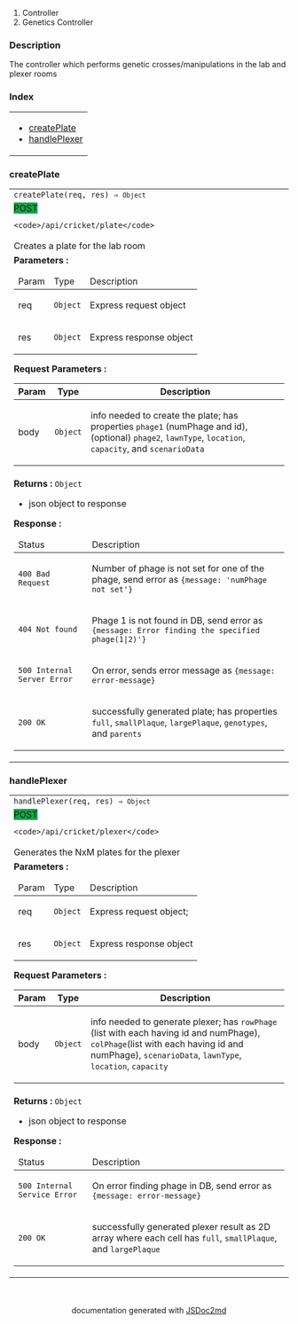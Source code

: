   <ol class="breadcrumb">
    <li>Controller</li>
  <li>Genetics Controller</li>
</ol>
  <p class="comment">
    <h3>Description</h3>
  </p>
  <p class="comment">
    The controller which performs genetic crosses/manipulations in
the lab and plexer rooms
  </p>
<section>
  <h3 id="index">Index</h3>
  <table class="table table-sm table-bordered index-table">
    <tbody>
      <tr>
        <td class="col-md-4">
          <ul class="index-list">
<li>
                <a href="#module_Genetics Controller.createPlate">createPlate</a>
              </li>
<li>
                <a href="#module_Genetics Controller.handlePlexer">handlePlexer</a>
              </li>
          </ul>
        </td>
      </tr>
    </tbody>
  </table>
</section>
  <section>
  <a name="module_Genetics Controller.createPlate"></a>
    <h3 id=createPlate>createPlate</h3>
  <table class="table table-sm table-bordered">
    <tbody>
      <tr>
        <td class="col-md-4"><code>createPlate(req, res) ⇒ <code>Object</code></code></td>
      </tr>
        <tr>
          <td class="col-md-4">    <span class="modifier" style="background:#10a54a;margin-right:10px;">POST</span>

    <code>/api/cricket/plate</code>
</td>
        </tr>
        <tr>
          <td class="col-md-4">
            <div class="io-description">Creates a plate for the lab room</div>
          </td>
        </tr>
        <tr>
          <td class="col-md-4">
              <div class="io-description">
                <b>Parameters :</b> <table class="params">
  <thead>
    <tr>
        <td>Param</td>
        <td>Type</td>
        <td>Description</td>
    </tr>
  </thead>
  <tbody>
<tr>
        <td>req</td><td><code>Object</code></td><td><p>Express request object</p>
</td>
      </tr><tr>
        <td>res</td><td><code>Object</code></td><td><p>Express response object</p>
</td>
      </tr>  </tbody>
</table>

</div>
              <div class="io-description">
                <b>Request Parameters :</b> <table class="table table-condensed">
  <thead>
    <tr>
        <th>Param</th>
        <th>Type</th>
        <th>Description</th>
    </tr>
  </thead>
  <tbody>
<tr>
      <td>body</td><td><code>Object</code></td><td><p>info needed to create the plate; has properties <code>phage1</code> (numPhage and id), (optional) <code>phage2</code>, <code>lawnType</code>, <code>location</code>, <code>capacity</code>, and <code>scenarioData</code></p>
</td>
      </tr>  </tbody>
</table>

</div>
          </td>
        </tr>
        <tr>
          <td class="col-md-4">
              <div class="io-description"><b>Returns : </b> <code>Object</code>    <div class="io-description">
    <ul>
<li>json object to response</li>
</ul>
</div>
</div>
              <div class="io-description"><b>Response :</b><table class="params">
  <thead>
    <tr>
      <td>Status</td><td>Description</td>
    </tr>
  </thead>
  <tbody>
<tr>
    <td><code>400 Bad Request</code></td><td><p>Number of phage is not set for one of the phage, send error as <code>{message: &#39;numPhage not set&#39;}</code></p>
</td>
    </tr><tr>
    <td><code>404 Not found</code></td><td><p>Phage 1 is not found in DB, send error as <code>{message: Error finding the specified phage(1|2)&#39;}</code></p>
</td>
    </tr><tr>
    <td><code>500 Internal Server Error</code></td><td><p>On error, sends error message as <code>{message: error-message}</code></p>
</td>
    </tr><tr>
    <td><code>200 OK</code></td><td><p>successfully generated plate; has properties <code>full</code>, <code>smallPlaque</code>, <code>largePlaque</code>, <code>genotypes</code>, and <code>parents</code></p>
</td>
    </tr>  </tbody>
</table>

</div>
          </td>
        </tr>
    </tbody>
  </table>
</section>
  <section>
  <a name="module_Genetics Controller.handlePlexer"></a>
    <h3 id=handlePlexer>handlePlexer</h3>
  <table class="table table-sm table-bordered">
    <tbody>
      <tr>
        <td class="col-md-4"><code>handlePlexer(req, res) ⇒ <code>Object</code></code></td>
      </tr>
        <tr>
          <td class="col-md-4">    <span class="modifier" style="background:#10a54a;margin-right:10px;">POST</span>

    <code>/api/cricket/plexer</code>
</td>
        </tr>
        <tr>
          <td class="col-md-4">
            <div class="io-description">Generates the NxM plates for the plexer</div>
          </td>
        </tr>
        <tr>
          <td class="col-md-4">
              <div class="io-description">
                <b>Parameters :</b> <table class="params">
  <thead>
    <tr>
        <td>Param</td>
        <td>Type</td>
        <td>Description</td>
    </tr>
  </thead>
  <tbody>
<tr>
        <td>req</td><td><code>Object</code></td><td><p>Express request object;</p>
</td>
      </tr><tr>
        <td>res</td><td><code>Object</code></td><td><p>Express response object</p>
</td>
      </tr>  </tbody>
</table>

</div>
              <div class="io-description">
                <b>Request Parameters :</b> <table class="table table-condensed">
  <thead>
    <tr>
        <th>Param</th>
        <th>Type</th>
        <th>Description</th>
    </tr>
  </thead>
  <tbody>
<tr>
      <td>body</td><td><code>Object</code></td><td><p>info needed to generate plexer;
has <code>rowPhage</code> (list with each having id and numPhage),
<code>colPhage</code>(list with each having id and numPhage),
<code>scenarioData</code>, <code>lawnType</code>, <code>location</code>, <code>capacity</code></p>
</td>
      </tr>  </tbody>
</table>

</div>
          </td>
        </tr>
        <tr>
          <td class="col-md-4">
              <div class="io-description"><b>Returns : </b> <code>Object</code>    <div class="io-description">
    <ul>
<li>json object to response</li>
</ul>
</div>
</div>
              <div class="io-description"><b>Response :</b><table class="params">
  <thead>
    <tr>
      <td>Status</td><td>Description</td>
    </tr>
  </thead>
  <tbody>
<tr>
    <td><code>500 Internal Service Error</code></td><td><p>On error finding phage in DB, send error as <code>{message: error-message}</code></p>
</td>
    </tr><tr>
    <td><code>200 OK</code></td><td><p>successfully generated plexer result as 2D array where each cell has <code>full</code>, <code>smallPlaque</code>, and <code>largePlaque</code></p>
</td>
    </tr>  </tbody>
</table>

</div>
          </td>
        </tr>
    </tbody>
  </table>
</section>
<section style="margin-top:50px;text-align:center;">
documentation generated with <a href="https://github.com/jsdoc2md/jsdoc-to-markdown/">JSDoc2md</a>
</section>